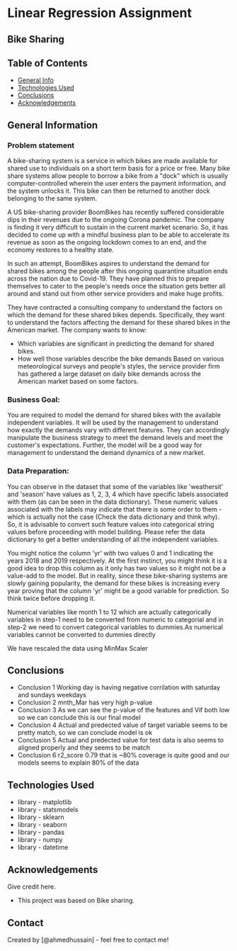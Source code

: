 # Linear Regression Assignment
## Bike Sharing

## Table of Contents
* [General Info](#general-information)
* [Technologies Used](#technologies-used)
* [Conclusions](#conclusions)
* [Acknowledgements](#acknowledgements)

<!-- You can include any other section that is pertinent to your problem -->

## General Information
### Problem statement

A bike-sharing system is a service in which bikes are made available for shared use to individuals on a short term basis for a price or free. Many bike share systems allow people to borrow a bike from a "dock" which is usually computer-controlled wherein the user enters the payment information, and the system unlocks it. This bike can then be returned to another dock belonging to the same system.


A US bike-sharing provider BoomBikes has recently suffered considerable dips in their revenues due to the ongoing Corona pandemic. The company is finding it very difficult to sustain in the current market scenario. So, it has decided to come up with a mindful business plan to be able to accelerate its revenue as soon as the ongoing lockdown comes to an end, and the economy restores to a healthy state. 


In such an attempt, BoomBikes aspires to understand the demand for shared bikes among the people after this ongoing quarantine situation ends across the nation due to Covid-19. They have planned this to prepare themselves to cater to the people's needs once the situation gets better all around and stand out from other service providers and make huge profits.


They have contracted a consulting company to understand the factors on which the demand for these shared bikes depends. Specifically, they want to understand the factors affecting the demand for these shared bikes in the American market. The company wants to know:

- Which variables are significant in predicting the demand for shared bikes.
- How well those variables describe the bike demands
Based on various meteorological surveys and people's styles, the service provider firm has gathered a large dataset on daily bike demands across the American market based on some factors. 


### Business Goal:
You are required to model the demand for shared bikes with the available independent variables. It will be used by the management to understand how exactly the demands vary with different features. They can accordingly manipulate the business strategy to meet the demand levels and meet the customer's expectations. Further, the model will be a good way for management to understand the demand dynamics of a new market. 


### Data Preparation:

You can observe in the dataset that some of the variables like 'weathersit' and 'season' have values as 1, 2, 3, 4 which have specific labels associated with them (as can be seen in the data dictionary). These numeric values associated with the labels may indicate that there is some order to them - which is actually not the case (Check the data dictionary and think why). So, it is advisable to convert such feature values into categorical string values before proceeding with model building. Please refer the data dictionary to get a better understanding of all the independent variables.
 
You might notice the column 'yr' with two values 0 and 1 indicating the years 2018 and 2019 respectively. At the first instinct, you might think it is a good idea to drop this column as it only has two values so it might not be a value-add to the model. But in reality, since these bike-sharing systems are slowly gaining popularity, the demand for these bikes is increasing every year proving that the column 'yr' might be a good variable for prediction. So think twice before dropping it. 

Numerical variables like month 1 to 12 which are actually categorically variables in step-1 need to be converted from numeric to categorial and in step-2 we need to convert categorical variables to dummies.As numerical variables cannot be converted to dummies directly

We have rescaled the data using MinMax Scaler

<!-- You don't have to answer all the questions - just the ones relevant to your project. -->


## Conclusions
- Conclusion 1 Working day is having negative corrilation with saturday and sundays weekdays
- Conclusion 2 mnth_Mar has very high p-value 
- Conclusion 3 As we can see the p-value of the features and Vif both low so we can conclude this is our final model
- Conclusion 4 Actual and predected value of target variable seems to be pretty match, so we can conclude model is ok
- Conclusion 5 Actual and predected value for test data is also seems to aligned properly and they seems to be match
- Conclusion 6 r2_score 0.79 that is ~80% coverage is quite good and our models seems to explain 80% of the data

<!-- You don't have to answer all the questions - just the ones relevant to your project. -->


## Technologies Used
- library - matplotlib
- library - statsmodels
- library - sklearn
- library - seaborn
- library - pandas
- library - numpy
- library - datetime

<!-- As the libraries versions keep on changing, it is recommended to mention the version of library used in this project -->

## Acknowledgements
Give credit here.
- This project was based on Bike sharing.


## Contact
Created by [@ahmedhussain] - feel free to contact me!


<!-- Optional -->
<!-- ## License -->
<!-- This project is open source and available under the [... License](). -->

<!-- You don't have to include all sections - just the one's relevant to your project -->
